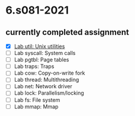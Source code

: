 # 6.s081-2021
## currently completed assignment
- [x] [Lab util: Unix utilities](https://github.com/geekya215/6.s081/tree/util)
- [ ] Lab syscall: System calls
- [ ] Lab pgtbl: Page tables
- [ ] Lab traps: Traps
- [ ] Lab cow: Copy-on-write fork
- [ ] Lab thread: Multithreading
- [ ] Lab net: Network driver
- [ ] Lab lock: Parallelism/locking
- [ ] Lab fs: File system
- [ ] Lab mmap: Mmap
